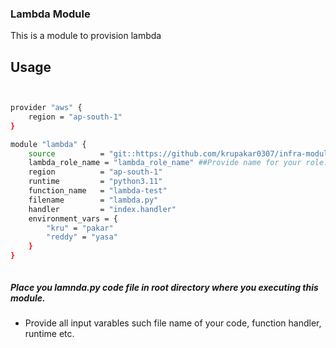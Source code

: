 ### Lambda Module

This is a module to provision lambda

## Usage

```sh 


provider "aws" {
    region = "ap-south-1"
}

module "lambda" {
    source          = "git::https://github.com/krupakar0307/infra-modules.git//lambda"
    lambda_role_name = "lambda_role_name" ##Provide name for your role.
    region          = "ap-south-1"
    runtime         = "python3.11"
    function_name   = "lambda-test"
    filename        = "lambda.py"
    handler         = "index.handler"
    environment_vars = {
        "kru" = "pakar"
        "reddy" = "yasa"
    }
}



```

##### Place you lamnda.py code file in root directory where you executing this module.

- Provide all input varables such file name of your code, function handler, runtime etc.